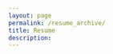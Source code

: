 ```yaml
---
layout: page
permalink: /resume_archive/
title: Resume
description: 
---
```


<script src="//mozilla.github.io/pdf.js/build/pdf.js"></script>

<style>
  #pdf-viewer {
    width: 100%;
    overflow: auto;
    padding: 5px;
    margin: 0px;
  }

  .pdf-page-canvas {
    display: block;
    width: 100%;
    margin: 5px -1px;
    border: 1px solid rgba(0, 0, 0, 0.2)
  }
</style>

<div id='pdf-viewer'></div>

<script type="text/javascript">
// If absolute URL from the remote server is provided, configure the CORS
// header on that server.
var url = 'https://nalinc.github.io/cv/LaTeX/resume.pdf';

// Loaded via <script> tag, create shortcut to access PDF.js exports.
var pdfjsLib = window['pdfjs-dist/build/pdf'];

  // url = 'https://github.com/mozilla/pdf.js/blob/master/test/pdfs/tracemonkey.pdf';
    var thePdf = null;
    var scale = 1.5;

    pdfjsLib.getDocument(url).promise.then(function(pdf) {
        thePdf = pdf;
        viewer = document.getElementById('pdf-viewer');

        for(page = 1; page <= pdf.numPages; page++) {
          canvas = document.createElement("canvas");    
          canvas.className = 'pdf-page-canvas';         
          viewer.appendChild(canvas);            
          renderPage(page, canvas);
        }
    });

    function renderPage(pageNumber, canvas) {
        thePdf.getPage(pageNumber).then(function(page) {
          viewport = page.getViewport(scale);
          canvas.height = viewport.height;
          canvas.width = viewport.width;          
          page.render({canvasContext: canvas.getContext('2d'), viewport: viewport});
    });
    }

</script>